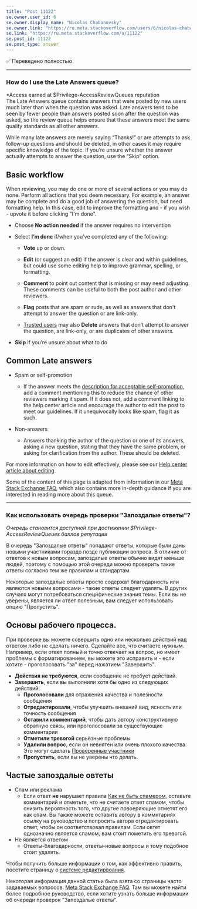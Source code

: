 ```yaml
---
title: "Post 11122"
se.owner.user_id: 6
se.owner.display_name: "Nicolas Chabanovsky"
se.owner.link: "https://ru.meta.stackoverflow.com/users/6/nicolas-chabanovsky"
se.link: "https://ru.meta.stackoverflow.com/a/11122"
se.post_id: 11122
se.post_type: answer
---
```

<p>✅ Переведено полностью</p>
<hr />
<h3>How do I use the Late Answers queue?</h3>
<p>*Access earned at $Privilege-AccessReviewQueues reputation<br />
The Late Answers queue contains answers that were posted by new users much
later than when the question was asked. Late answers tend to be seen
by fewer people than answers posted soon after the question was asked,
so the review queue helps ensure that these answers meet the same
quality standards as all other answers.</p>
<p>While many late answers are merely saying “Thanks!” or are attempts to
ask follow-up questions and should be deleted, in other cases it may
require specific knowledge of the topic. If you’re unsure whether the
answer actually attempts to answer the question, use the “Skip”
option.</p>
<h2>Basic workflow</h2>
<p>When reviewing, you may do one or more of several actions or you may do none. Perform all actions that you deem
necessary. For example, an answer may be complete and do a good job of
answering the question, but need formatting help. In this case, edit to
improve the formatting and - if you wish - upvote it before clicking &quot;I'm done&quot;.</p>
<ul>
<li><p>Choose <strong>No action needed</strong> if the answer requires no intervention</p>
</li>
<li><p>Select <strong>I’m done</strong> if/when
you’ve completed any of the following:</p>
<ul>
<li><p><strong>Vote</strong> up or down.</p>
</li>
<li><p><strong>Edit</strong> (or
suggest an edit) if the answer is clear and within guidelines, but
could use some editing help to improve grammar, spelling, or
formatting.</p>
</li>
<li><p><strong>Comment</strong> to point out content that is missing or may need
adjusting. These comments can be useful to both the post author and
other reviewers.</p>
</li>
<li><p><strong>Flag</strong> posts that are spam or rude, as well as answers that don't attempt to answer the question or are link-only.</p>
</li>
<li><p><a href="/help/privileges/trusted-user">Trusted users</a> may also <strong>Delete</strong> answers that don’t attempt to answer the question, are
link-only, or are duplicates of other answers.</p>
</li>
</ul>
</li>
<li><p><strong>Skip</strong> if you’re unsure about what to do</p>
</li>
</ul>
<h2>Common Late answers</h2>
<ul>
<li><p>Spam or self-promotion</p>
<ul>
<li>If the answer meets the <a href="/help/promotion">description for acceptable self-promotion</a>, add a
comment mentioning this to reduce the chance of other reviewers
marking it spam. If it does not, add a comment linking to the help
center article and encourage the author to edit the post to meet our
guidelines. If it unequivocally looks like spam, flag it as such.</li>
</ul>
</li>
<li><p>Non-answers</p>
<ul>
<li>Answers thanking the author of the question or one of its
answers, asking a new question, stating that they have the same problem, or asking for clarification from the author. These should be deleted.</li>
</ul>
</li>
</ul>
<p>For more information on how to edit effectively, please see our <a href="/help/editing">Help center article about editing</a>.</p>
<p>Some of the content of this page is adapted from information in our
<a href="https://meta.stackexchange.com/a/180031">Meta Stack Exchange FAQ</a>, which also contains more in-depth
guidance if you are interested in reading more about this queue.</p>
<hr />
<h3>Как использовать очередь проверки &quot;Запоздалые ответы&quot;?</h3>
<p><em>Очередь становится доступной при достижении $Privilege-AccessReviewQueues баллов репутации</em></p>
<p>В очередь &quot;Запоздалые ответы&quot; попадают ответы, которые были даны новыми участниками гораздо позде публикации вопроса. В отличие от ответов к новым вопросам, запоздалые ответы обычно видят меньше людей, поэтому с помощью этой очереди можно проверить такие ответы согласно тем же правилам и стандартам.</p>
<p>Некоторые запоздалые ответы просто содержат благодарность или являются новыми вопросами - такие ответы следует удалять. В других случаях могут потребоваться специфические знания темы. Если вы не уверены, является ли ответ полезным, вам следует использовать опцию &quot;Пропустить&quot;.</p>
<h2>Основы рабочего процесса.</h2>
<p>При проверке вы можете совершить одно или несколько действий над ответом либо не сделать ничего. Сделайте все, что считаете нужным. Например, если ответ полный и точно отвечает на вопрос, но имеет проблемы с форматированием, вы можете это исправить и - если хотите - проголосовать &quot;за&quot; перед нажатием &quot;Завершить&quot;.</p>
<ul>
<li><strong>Действия не требуются</strong>, если сообщение не требует действий.</li>
<li><strong>Завершить</strong>, если вы выполнили хотя бы одно из следующих действий:
<ul>
<li><strong>Проголосовали</strong> для отражения качества и полезности сообщения</li>
<li><strong>Отредактировали</strong>, чтобы улучшить внешний вид, ясность или точность сообщения</li>
<li><strong>Оставили комментарий</strong>, чтобы дать автору конструктивную обратную связь, или проголосовали за существующие комментарии</li>
<li><strong>Отметили тревогой</strong> серьёзные проблемы</li>
<li><strong>Удалили вопрос</strong>, если он невнятен или очень плохого качества. Это могут сделать <a href="/help/privileges/trusted-user">Проверенные участники</a></li>
<li><strong>Пропустить</strong>, если вы не уверены что делать.</li>
</ul>
</li>
</ul>
<h2>Частые запоздалые овтеты</h2>
<ul>
<li>Спам или реклама
<ul>
<li>Если ответ <strong>не</strong> нарушает правила <a href="/help/promotion">Как не быть спамером</a>, оставьте комментарий и отметьте, что не считаете ответ спамом, чтобы снизить вероятность того, что другие првоеряющие отметят его как спам. Вы также можете оставить автору в коммнтариях ссылку на руководство и попросить автора отредактировать ответ, чтобы он соответствовал правилам. Если овтет однозначно является спамом, вам стоит пометить его тревогой.</li>
</ul>
</li>
<li>Не является ответом
<ul>
<li>Ответы-благодарности, ответы-новые вопросы и тому подобное стоит удалять.</li>
</ul>
</li>
</ul>
<p>Чтобы получить больше информации о том, как эффективно править, посетите страницу о <a href="/help/editing">системе редактирвоания</a>.</p>
<p>Некоторая информация данной статьи была взята со страницы часто задаваемых вопросов: <a href="https://meta.stackexchange.com/a/180031">Meta Stack Exchange FAQ</a>. Там вы можете найти более подробное руководство, если хотите узнать больше информации об очереди проверок &quot;Запоздалые ответы&quot;.</p>
